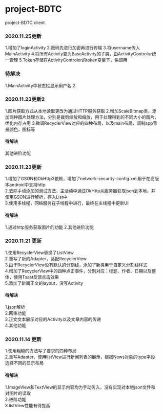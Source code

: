 # project-BDTC 
 project-BDTC client  
 
### 2020.11.25更新

1.增加了loginActivity
2.密码先进行加密再进行传输
3.将username传入MainActivity
4.将所有Activity变为BaseActivity的子类，由ActivityControlor统一管理
5.Token存储在ActivityControlor的token变量下，供调用

### 待解决
1.MainActivity中状态栏显示用户名
2.

### 2020.11.23更新2
1.图片获取方式从本地读取更改为通过HTTP服务获取
2.增加ScaleBitmap类，添加两种图片处理方法，分别是裁剪缩放和缩放，用于处理得到的不同大小的图片，优化内存占用
3.微调RecyclerView对应的四种布局，以及main布局，调制app背景颜色，图标等

#### 待解决  
其他进阶功能

### 2020.11.23更新
1.增加了GSON和OkHttp3依赖，增加了network-security-config.xml用于在高版本android中支持http  
2.去除手动添加的测试方法，主活动中通过OkHttp从服务器获取json到本地，并使用GSON进行解析，存入List中  
3.使用多线程，网络服务在子线程中进行，最终在主线程中更新UI  

#### 待解决  
1.通过http服务获取图片的功能
2.其他进阶功能

### 2020.11.21 更新
1.使用RecyclerView替换了ListView  
2.重写了新的Adapter，适配RecyclerView  
3.由于RecyclerView没有默认的分割线，添加了新类用于自定义分割线样式  
4.增加了RecyclerView中的四种点击事件，分别对应：标题、作者、日期以及整体，使用Toast反馈点击效果  
5.添加了新闻正文的layout，没写Activity  

#### 待解决 
1.json解析  
2.网络功能  
3.正文文本展示对应的Activity以及文章内容的传递  
4.其他功能  

 
### 2020.11.14 更新
1.使用粗糙的方法写了要求的四种布局  
2.重写Adapter，使用listView进行新闻列表的展示，根据News对象的type字段选择不同的显示布局  
#### 待解决  
1.ImageView和TextView的显示内容均为手动传入，没有实现对本地json文件和对图片的读取  
2.进阶功能  
3.listView性能有待提高  
